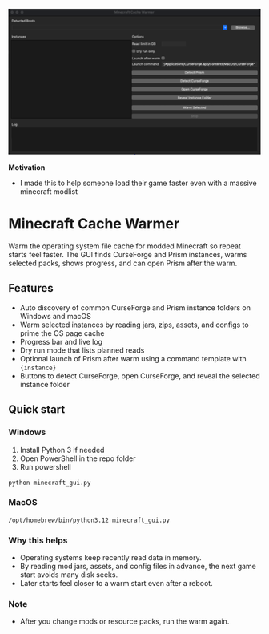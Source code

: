 <p align="center">
  <img src="hero.png" alt="minecraft-cache-warmer" width="900">
</p>

**Motivation**
* I made this to help someone load their game faster even with a massive minecraft modlist

# Minecraft Cache Warmer

Warm the operating system file cache for modded Minecraft so repeat starts feel faster. The GUI finds CurseForge and Prism instances, warms selected packs, shows progress, and can open Prism after the warm.

## Features
* Auto discovery of common CurseForge and Prism instance folders on Windows and macOS  
* Warm selected instances by reading jars, zips, assets, and configs to prime the OS page cache  
* Progress bar and live log  
* Dry run mode that lists planned reads  
* Optional launch of Prism after warm using a command template with `{instance}`  
* Buttons to detect CurseForge, open CurseForge, and reveal the selected instance folder

## Quick start

### Windows
1. Install Python 3 if needed  
2. Open PowerShell in the repo folder  
3. Run
powershell
```
python minecraft_gui.py
```

### MacOS
```
/opt/homebrew/bin/python3.12 minecraft_gui.py
```

### Why this helps

* Operating systems keep recently read data in memory.
* By reading mod jars, assets, and config files in advance, the next game start avoids many disk seeks.
* Later starts feel closer to a warm start even after a reboot.

### Note

* After you change mods or resource packs, run the warm again.

